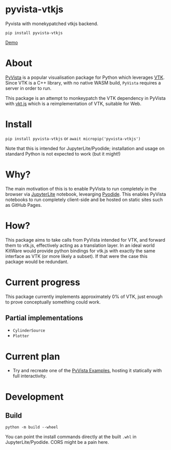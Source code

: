# pyvista-vtkjs
Pyvista with monekypatched vtkjs backend.

`pip install pyvista-vtkjs`

[Demo](https://tom-dudley.github.io/pyvista-vtkjs/lab/index.html?path=demo.ipynb)

# About
[PyVista](https://pyvista.org/) is a popular visualisation package for Python which leverages [VTK](https://vtk.org/). Since VTK is a C++ library, with no native WASM build, `PyVista` requires a server in order to run.

This package is an attempt to monkeypatch the VTK dependency in PyVista with [vkt.js](https://kitware.github.io/vtk-js/index.html) which is a reimplementation of VTK, suitable for Web.

# Install
`pip install pyvista-vtkjs`
or
`await micropip('pyvista-vtkjs')`

Note that this is intended for JupyterLite/Pyodide; installation and usage on standard Python is not expected to work (but it might!)


# Why?
The main motivation of this is to enable PyVista to run completely in the browser via [JupyterLite](https://jupyterlite.readthedocs.io/en/stable/) notebook, levearging [Pyodide](https://pyodide.org/en/stable/index.html). This enables PyVista notebooks to run completely client-side and be hosted on static sites such as GitHub Pages.

# How?
This package aims to take calls from PyVista intended for VTK, and forward them to vtk.js, effectively acting as a translation layer. In an ideal world KitWare would provide python bindings for vtk.js with exactly the same interface as VTK (or more likely a subset). If that were the case this package would be redundant.

# Current progress
This package currently implements approximately 0% of VTK, just enough to prove conceptually something could work.

## Partial implementations
- `CylinderSource`
- `Plotter`

# Current plan
- Try and recreate one of the [PyVista Examples](https://docs.pyvista.org/examples/), hosting it statically with full interactivity.

# Development
## Build
`python -m build --wheel`

You can point the install commands directly at the built `.whl` in JupyterLite/Pyodide. CORS might be a pain here.

